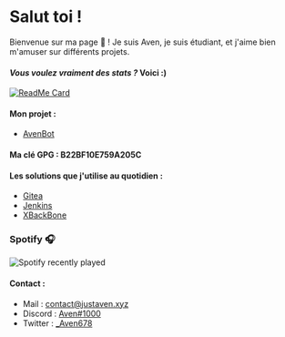 # Salut toi !

Bienvenue sur ma page 👋 ! Je suis Aven, je suis étudiant, et j'aime bien m'amuser sur différents projets.

#### *Vous voulez vraiment des stats ?* Voici :)

[![ReadMe Card](https://github-readme-stats.vercel.app/api?username=Aven678&count_private=true&show_icons=true)]()

#### Mon projet :
* [AvenBot](https://www.justaven.xyz)

#### Ma clé GPG : B22BF10E759A205C

#### Les solutions que j'utilise au quotidien :
* [Gitea](https://git.justaven.xyz)
* [Jenkins](https://jenkins.justaven.xyz)
* [XBackBone](https://screen.justaven.xyz)

### Spotify 🎧
![Spotify recently played](https://spotify-recently-played-readme.vercel.app/api?user=tne2p391pldzo5pfivtii2ubx)

#### Contact :
* Mail : [contact@justaven.xyz](mailto:matthieu@justaven.xyz)
* Discord : [Aven#1000](https://discord.justaven.xyz)
* Twitter : [_Aven678](https://twitter.com/_Aven678)

